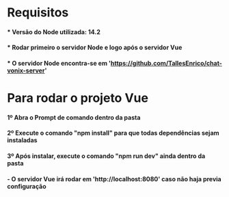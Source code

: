 # Requisitos
#### * Versão do Node utilizada: 14.2 
#### * Rodar primeiro o servidor Node e logo após o servidor Vue 
#### * O servidor Node encontra-se em 'https://github.com/TallesEnrico/chat-vonix-server'


# Para rodar o projeto Vue
#### 1º Abra o Prompt de comando dentro da pasta
#### 2º Execute o comando "npm install" para que todas dependências sejam instaladas
#### 3º Após instalar, execute o comando "npm run dev" ainda dentro da pasta
#### - O servidor Vue irá rodar em 'http://localhost:8080' caso não haja previa configuração
